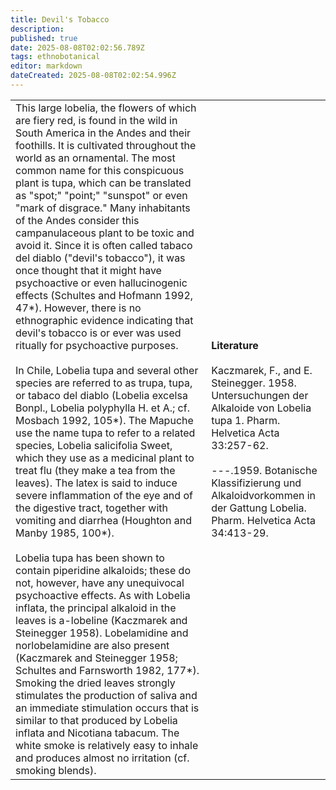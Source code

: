 ```yaml
---
title: Devil's Tobacco
description: 
published: true
date: 2025-08-08T02:02:56.789Z
tags: ethnobotanical
editor: markdown
dateCreated: 2025-08-08T02:02:54.996Z
---
```


| | |
|---|---|
| This large lobelia, the flowers of which are fiery red, is found in the wild in South America in the Andes and their foothills. It is cultivated throughout the world as an ornamental. The most common name for this conspicuous plant is tupa, which can be translated as "spot;" "point;" "sunspot" or even "mark of disgrace." Many inhabitants of the Andes consider this campanulaceous plant to be toxic and avoid it. Since it is often called tabaco del diablo ("devil's tobacco"), it was once thought that it might have psychoactive or even hallucinogenic effects (Schultes and Hofmann 1992, 47*). However, there is no ethnographic evidence indicating that devil's tobacco is or ever was used ritually for psychoactive purposes.<br><br>In Chile, Lobelia tupa and several other species are referred to as trupa, tupa, or tabaco del diablo (Lobelia excelsa Bonpl., Lobelia polyphylla H. et A.; cf. Mosbach 1992, 105*). The Mapuche use the name tupa to refer to a related species, Lobelia salicifolia Sweet, which they use as a medicinal plant to treat flu (they make a tea from the leaves). The latex is said to induce severe inflammation of the eye and of the digestive tract, together with vomiting and diarrhea (Houghton and Manby 1985, 100*).<br><br>Lobelia tupa has been shown to contain piperidine alkaloids; these do not, however, have any unequivocal psychoactive effects. As with Lobelia inflata, the principal alkaloid in the leaves is a-lobeline (Kaczmarek and Steinegger 1958). Lobelamidine and norlobelamidine are also present (Kaczmarek and Steinegger 1958; Schultes and Farnsworth 1982, 177*). Smoking the dried leaves strongly stimulates the production of saliva and an immediate stimulation occurs that is similar to that produced by Lobelia inflata and Nicotiana tabacum. The white smoke is relatively easy to inhale and produces almost no irritation (cf. smoking blends). | **Literature**<br><br>Kaczmarek, F., and E. Steinegger. 1958. Untersuchungen der Alkaloide von Lobelia tupa 1. Pharm. Helvetica Acta 33:257-62.<br><br>---.1959. Botanische Klassifizierung und Alkaloidvorkommen in der Gattung Lobelia. Pharm. Helvetica Acta 34:413-29. |